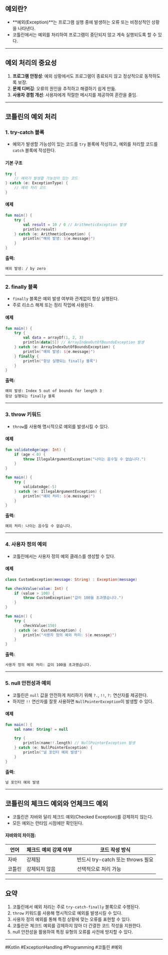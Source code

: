 ## **예외란?**
- **예외(Exception)**는 프로그램 실행 중에 발생하는 오류 또는 비정상적인 상황을 나타낸다.
- 코틀린에서는 예외를 처리하여 프로그램이 중단되지 않고 계속 실행되도록 할 수 있다.

---

## **예외 처리의 중요성**
1. **프로그램 안정성**: 예외 상황에서도 프로그램이 종료되지 않고 정상적으로 동작하도록 보장.
2. **문제 디버깅**: 오류의 원인을 추적하고 해결하기 쉽게 만듦.
3. **사용자 경험 개선**: 사용자에게 적절한 메시지를 제공하여 혼란을 줄임.

---

## **코틀린의 예외 처리**

### **1. try-catch 블록**
- 예외가 발생할 가능성이 있는 코드를 `try` 블록에 작성하고, 예외를 처리할 코드를 `catch` 블록에 작성한다.

#### **기본 구조**
```kotlin
try {
    // 예외가 발생할 가능성이 있는 코드
} catch (e: ExceptionType) {
    // 예외 처리 코드
}
```

#### **예제**
```kotlin
fun main() {
    try {
        val result = 10 / 0 // ArithmeticException 발생
        println(result)
    } catch (e: ArithmeticException) {
        println("예외 발생: ${e.message}")
    }
}
```
**출력:**  
```
예외 발생: / by zero
```

---

### **2. finally 블록**
- `finally` 블록은 예외 발생 여부와 관계없이 항상 실행된다.
- 주로 리소스 해제 또는 정리 작업에 사용된다.

#### **예제**
```kotlin
fun main() {
    try {
        val data = arrayOf(1, 2, 3)
        println(data[5]) // ArrayIndexOutOfBoundsException 발생
    } catch (e: ArrayIndexOutOfBoundsException) {
        println("예외 발생: ${e.message}")
    } finally {
        println("항상 실행되는 finally 블록")
    }
}
```
**출력:**  
```
예외 발생: Index 5 out of bounds for length 3
항상 실행되는 finally 블록
```

---

### **3. throw 키워드**
- `throw`를 사용해 명시적으로 예외를 발생시킬 수 있다.

#### **예제**
```kotlin
fun validateAge(age: Int) {
    if (age < 0) {
        throw IllegalArgumentException("나이는 음수일 수 없습니다.")
    }
}

fun main() {
    try {
        validateAge(-5)
    } catch (e: IllegalArgumentException) {
        println("예외 처리: ${e.message}")
    }
}
```
**출력:**  
```
예외 처리: 나이는 음수일 수 없습니다.
```

---

### **4. 사용자 정의 예외**
- 코틀린에서는 사용자 정의 예외 클래스를 생성할 수 있다.

#### **예제**
```kotlin
class CustomException(message: String) : Exception(message)

fun checkValue(value: Int) {
    if (value > 100) {
        throw CustomException("값이 100을 초과했습니다.")
    }
}

fun main() {
    try {
        checkValue(150)
    } catch (e: CustomException) {
        println("사용자 정의 예외 처리: ${e.message}")
    }
}
```
**출력:**  
```
사용자 정의 예외 처리: 값이 100을 초과했습니다.
```

---

### **5. null 안전성과 예외**
- 코틀린은 `null` 값을 안전하게 처리하기 위해 `?.`, `!!`, `?:` 연산자를 제공한다.
- 하지만 `!!` 연산자를 잘못 사용하면 `NullPointerException`이 발생할 수 있다.

#### **예제**
```kotlin
fun main() {
    val name: String? = null

    try {
        println(name!!.length) // NullPointerException 발생
    } catch (e: NullPointerException) {
        println("널 포인터 예외 발생")
    }
}
```
**출력:**  
```
널 포인터 예외 발생
```

---

## **코틀린의 체크드 예외와 언체크드 예외**
- 코틀린은 자바와 달리 체크드 예외(Checked Exception)를 강제하지 않는다.
- 모든 예외는 런타임 시점에만 확인된다.

#### 자바와의 차이점:
| 언어   | 체크드 예외 강제 여부 | 코드 작성 방식 |
|--------|-----------------------|----------------|
| 자바   | 강제됨               | 반드시 try-catch 또는 throws 필요 |
| 코틀린 | 강제되지 않음         | 선택적으로 처리 가능 |

---

## **요약**
1. 코틀린에서 예외 처리는 주로 `try-catch-finally` 블록으로 수행된다.
2. `throw` 키워드를 사용해 명시적으로 예외를 발생시킬 수 있다.
3. 사용자 정의 예외를 통해 특정 상황에 맞는 오류를 표현할 수 있다.
4. 코틀린은 체크드 예외를 강제하지 않아 더 간결한 코드 작성을 지원한다.
5. null 안전성을 활용하여 특정 유형의 오류를 사전에 방지할 수 있다.

---

#Kotlin #ExceptionHandling #Programming #코틀린 #예외

